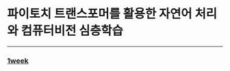 # 파이토치 트랜스포머를 활용한 자연어 처리와 컴퓨터비전 심층학습 
---

### [1week](https://github.com/whatareyoudoingz/personal_projects/blob/main/pytorch_study/1.ipynb)
